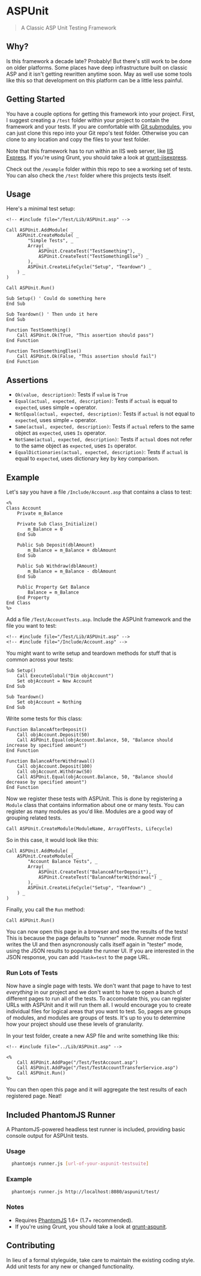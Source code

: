 # ASPUnit

> A Classic ASP Unit Testing Framework

## Why?

Is this framework a decade late? Probably! But there's still work to be done on older platforms. Some places have deep infrastructure built on classic ASP and it isn't getting rewritten anytime soon. May as well use some tools like this so that development on this platform can be a little less painful.

## Getting Started

You have a couple options for getting this framework into your project. First, I suggest creating a `/test` folder within your project to contain the framework and your tests. If you are comfortable with [Git submodules](http://git-scm.com/book/en/Git-Tools-Submodules), you can just clone this repo into your Git repo's test folder. Otherwise you can clone to any location and copy the files to your test folder.

Note that this framework has to run within an IIS web server, like [IIS Express](http://www.microsoft.com/en-us/download/details.aspx?id=1038). If you're using Grunt, you should take a look at [grunt-iisexpress](https://github.com/rpeterclark/grunt-iisexpress).

Check out the `/example` folder within this repo to see a working set of tests. You can also check the `/test` folder where this projects tests itself.

## Usage

Here's a minimal test setup:

```
<!-- #include file="/Test/Lib/ASPUnit.asp" -->

Call ASPUnit.AddModule( _
	ASPUnit.CreateModule( _
		"Simple Tests", _
		Array( _
			ASPUnit.CreateTest("TestSomething"), _
			ASPUnit.CreateTest("TestSomethingElse") _
		), _
		ASPUnit.CreateLifeCycle("Setup", "Teardown") _
	) _
)

Call ASPUnit.Run()

Sub Setup() ' Could do something here
End Sub

Sub Teardown() ' Then undo it here
End Sub

Function TestSomething()
	Call ASPUnit.Ok(True, "This assertion should pass")
End Function

Function TestSomethingElse()
	Call ASPUnit.Ok(False, "This assertion should fail")
End Function
```

## Assertions

- `Ok(value, description)`: Tests if `value` is `True`
- `Equal(actual, expected, description)`: Tests if `actual` is equal to `expected`, uses simple `=` operator.
- `NotEqual(actual, expected, description)`: Tests if `actual` is not equal to `expected`, uses simple `=` operator.
- `Same(actual, expected, description)`: Tests if `actual` refers to the same object as `expected`, uses `Is` operator.
- `NotSame(actual, expected, description)`: Tests if `actual` does not refer to the same object as `expected`, uses `Is` operator.
- `EqualDictionaries(actual, expected, description)`: Tests if `actual` is equal to `expected`, uses dictionary key by key comparison.

## Example

Let's say you have a file `/Include/Account.asp` that contains a class to test:

```
<%
Class Account
    Private m_Balance

	Private Sub Class_Initialize()
		m_Balance = 0
	End Sub

	Public Sub Deposit(dblAmount)
		m_Balance = m_Balance + dblAmount
	End Sub

	Public Sub Withdraw(dblAmount)
		m_Balance = m_Balance - dblAmount
	End Sub

	Public Property Get Balance
		Balance = m_Balance
	End Property
End Class
%>
```

Add a file `/Test/AccountTests.asp`. Include the ASPUnit framework and the file you want to test:

```
<!-- #include file="/Test/Lib/ASPUnit.asp" -->
<!-- #include file="/Include/Account.asp" -->
```

You might want to write setup and teardown methods for stuff that is common across your tests:

```
Sub Setup()
	Call ExecuteGlobal("Dim objAccount")
	Set objAccount = New Account
End Sub

Sub Teardown()
	Set objAccount = Nothing
End Sub
```

Write some tests for this class:

```
Function BalanceAfterDeposit()
	Call objAccount.Deposit(50)
	Call ASPUnit.Equal(objAccount.Balance, 50, "Balance should increase by specified amount")
End Function

Function BalanceAfterWithdrawal()
	Call objAccount.Deposit(100)
	Call objAccount.Withdraw(50)
	Call ASPUnit.Equal(objAccount.Balance, 50, "Balance should decrease by specified amount")
End Function
```

Now we register these tests with ASPUnit. This is done by registering a `Module` class that contains information about one or many tests. You can register as many modules as you'd like. Modules are a good way of grouping related tests.

```
Call ASPUnit.CreateModule(ModuleName, ArrayOfTests, Lifecycle)
```

So in this case, it would look like this:

```
Call ASPUnit.AddModule( _
	ASPUnit.CreateModule( _
		"Account Balance Tests", _
		Array( _
			ASPUnit.CreateTest("BalanceAfterDeposit"), _
			ASPUnit.CreateTest("BalanceAfterWithdrawal") _
		), _
		ASPUnit.CreateLifeCycle("Setup", "Teardown") _
	) _
)
```

Finally, you call the `Run` method:

```
Call ASPUnit.Run()
```

You can now open this page in a browser and see the results of the tests! This is because the page defaults to "runner" mode. Runner mode first writes the UI and then asyncronously calls itself again in "tester" mode, using the JSON results to populate the runner UI. If you are interested in the JSON response, you can add `?task=test` to the page URL.

### Run Lots of Tests

Now have a single page with tests. We don't want that page to have to test *everything* in our project and we don't want to have to open a bunch of different pages to run all of the tests. To accomodate this, you can register URLs with ASPUnit and it will run them all. I would encourage you to create individual files for logical areas that you want to test. So, pages are groups of modules, and modules are groups of tests. It's up to you to determine how your project should use these levels of granularity.

In your test folder, create a new ASP file and write something like this:

```
<!-- #include file="../Lib/ASPUnit.asp" -->

<%
	Call ASPUnit.AddPage("/Test/TestAccount.asp")
	Call ASPUnit.AddPage("/Test/TestAccountTransferService.asp")
	Call ASPUnit.Run()
%>
```

You can then open this page and it will aggregate the test results of each registered page. Neat!

## Included PhantomJS Runner

A PhantomJS-powered headless test runner is included, providing basic console output for ASPUnit tests.

### Usage
```bash
  phantomjs runner.js [url-of-your-aspunit-testsuite]
```

### Example
```bash
  phantomjs runner.js http://localhost:8080/aspunit/test/
```

### Notes
 - Requires [PhantomJS](http://phantomjs.org/) 1.6+ (1.7+ recommended).
 - If you're using Grunt, you should take a look at [grunt-aspunit](https://github.com/rpeterclark/grunt-aspunit).

## Contributing
In lieu of a formal styleguide, take care to maintain the existing coding style. Add unit tests for any new or changed functionality.